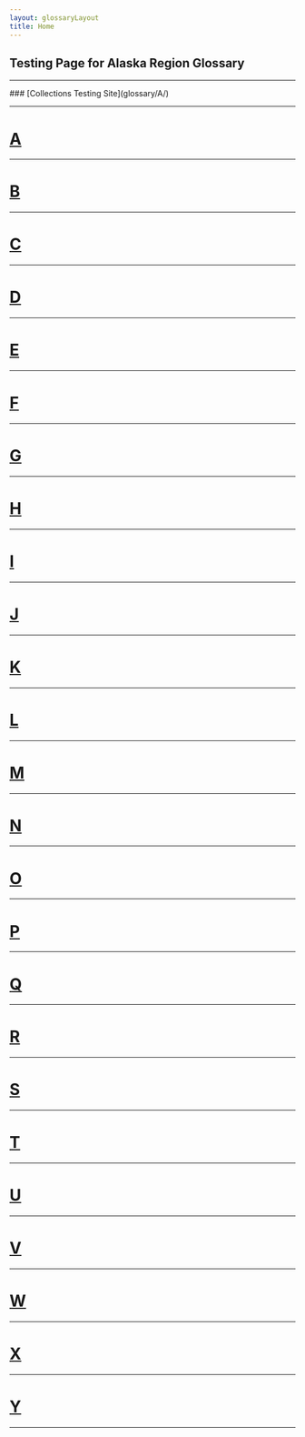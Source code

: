 ```yaml
---
layout: glossaryLayout
title: Home
---
```


## Testing Page for Alaska Region Glossary
<hr>
### [Collections Testing Site](glossary/A/)

___


# [**A**](https://ironrico.github.io/TestGlossary/A) 
___

# [**B**](https://ironrico.github.io/TestGlossary/B)
___

# [**C**](https://ironrico.github.io/TestGlossary/C) 
___

# [**D**](https://ironrico.github.io/TestGlossary/D) 
___

# [**E**](https://ironrico.github.io/TestGlossary/E)
___

# [**F**](https://ironrico.github.io/TestGlossary/F) 
___

# [**G**](https://ironrico.github.io/TestGlossary/G) 
___

# [**H**](https://ironrico.github.io/TestGlossary/H) 
___

# [**I**](https://ironrico.github.io/TestGlossary/I)
___

# [**J**](https://ironrico.github.io/TestGlossary/J) 
___

# [**K**](https://ironrico.github.io/TestGlossary/K) 
___

# [**L**](https://ironrico.github.io/TestGlossary/L) 
___

# [**M**](https://ironrico.github.io/TestGlossary/M) 
___

# [**N**](https://ironrico.github.io/TestGlossary/N) 
___

# [**O**](https://ironrico.github.io/TestGlossary/O) 
___

# [**P**](https://ironrico.github.io/TestGlossary/P)
___

# [**Q**](https://ironrico.github.io/TestGlossary/Q)
___

# [**R**](https://ironrico.github.io/TestGlossary/R) 
___

# [**S**](https://ironrico.github.io/TestGlossary/S) 
___

# [**T**](https://ironrico.github.io/TestGlossary/T) 
___

# [**U**](https://ironrico.github.io/TestGlossary/U)
___

# [**V**](https://ironrico.github.io/TestGlossary/V) 
___

# [**W**](https://ironrico.github.io/TestGlossary/W) 
___

# [**X**](https://ironrico.github.io/TestGlossary/X) 
___

# [**Y**](https://ironrico.github.io/TestGlossary/Y) 
___




<div id="text"></div>

<script>
document.getElementById("text").innerHTML = "I have been added by simple JavaScript code.";
</script>



